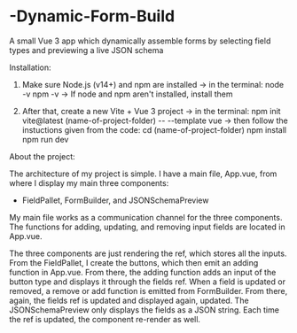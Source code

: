 # -Dynamic-Form-Build

A small Vue 3 app which dynamically assemble forms by selecting field types and previewing a live JSON schema

Installation:

1. Make sure Node.js (v14+) and npm are installed
   -> in the terminal:
   node -v
   npm -v
   -> If node and npm aren't installed, install them

2. After that, create a new Vite + Vue 3 project
   -> in the terminal:
   npm init vite@latest (name-of-project-folder) -- --template vue
   -> then follow the instuctions given from the code:
   cd (name-of-project-folder)
   npm install
   npm run dev

About the project:

The architecture of my project is simple. I have a main file, App.vue, from where I display my main three components:

- FieldPallet, FormBuilder, and JSONSchemaPreview

My main file works as a communication channel for the three components. The functions for adding, updating, and removing input fields are located in App.vue.

The three components are just rendering the ref, which stores all the inputs. From the FieldPallet, I create the buttons, which then emit an adding function in App.vue. From there, the adding function adds an input of the button type and displays it through the fields ref. When a field is updated or removed, a remove or add function is emitted from FormBuilder. From there, again, the fields ref is updated and displayed again, updated. The JSONSchemaPreview only displays the fields as a JSON string. Each time the ref is updated, the component re-render as well.
